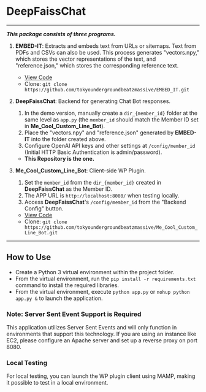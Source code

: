 # DeepFaissChat
---

***This package consists of three programs.***

1. **EMBED-IT**: Extracts and embeds text from URLs or sitemaps. Text from PDFs and CSVs can also be used. This process generates "vectors.npy," which stores the vector representations of the text, and "reference.json," which stores the corresponding reference text.
   - [View Code](hhttps://github.com/tokyoundergroundbeatzmassive/EMBED_IT)
   - Clone: `git clone https://github.com/tokyoundergroundbeatzmassive/EMBED_IT.git`

2. **DeepFaissChat**: Backend for generating Chat Bot responses.
   1. In the demo version, manually create a `dir_{member_id}` folder at the same level as `app.py` (the `member_id` should match the Member ID set in **Me_Cool_Custom_Line_Bot**).
   2. Place the "vectors.npy" and "reference.json" generated by **EMBED-IT** into the folder created above.
   3. Configure OpenAI API keys and other settings at `/config/member_id` (Initial HTTP Basic Authentication is admin/password).
   - **This Repository is the one.**  

3. **Me_Cool_Custom_Line_Bot**: Client-side WP Plugin.
   1. Set the `member_id` from the `dir_{member_id}` created in **DeepFaissChat** as the Member ID.
   2. The APP URL is `http://localhost:8080/` when testing locally.
   3. Access **DeepFaissChat**'s `/config/member_id` from the "Backend Config" button.
   - [View Code](https://github.com/tokyoundergroundbeatzmassive/Me_Cool_Custom_Line_Bot)
   - Clone: `git clone https://github.com/tokyoundergroundbeatzmassive/Me_Cool_Custom_Line_Bot.git`

---

## How to Use

- Create a Python 3 virtual environment within the project folder.
- From the virtual environment, run the `pip install -r requirements.txt` command to install the required libraries.
- From the virtual environment, execute `python app.py` or `nohup python app.py &` to launch the application.

### Note: Server Sent Event Support is Required
This application utilizes Server Sent Events and will only function in environments that support this technology. If you are using an instance like EC2, please configure an Apache server and set up a reverse proxy on port 8080.

### Local Testing
For local testing, you can launch the WP plugin client using MAMP, making it possible to test in a local environment.